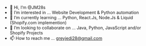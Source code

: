 - 👋 Hi, I’m @JM28s
- 👀 I’m interested in ... Website Development & Python automation  
- 🌱 I’m currently learning ... Python, React.Js, Node.Js & Liquid (Shopify.com implemention)
- 💞️ I’m looking to collaborate on ... Java, Python, JavaScript and/or Shopify Projects 
- 📫 How to reach me ... greyjedi28@gmail.com

<!---
JM28s/JM28s is a ✨ special ✨ repository because its `README.md` (this file) appears on your GitHub profile.
You can click the Preview link to take a look at your changes.
--->
